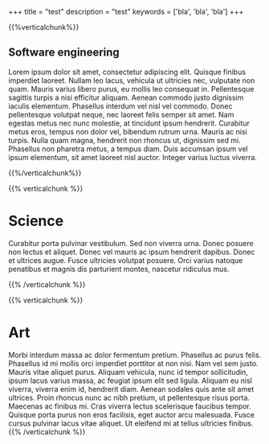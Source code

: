 +++
title = "test"
description = "test"
keywords = ['bla', 'bla', 'bla']
+++

{{%verticalchunk%}}
## Software engineering

Lorem ipsum dolor sit amet, consectetur adipiscing elit. Quisque finibus imperdiet laoreet. Nullam leo lacus, vehicula ut ultricies nec, vulputate non quam. Mauris varius libero purus, eu mollis leo consequat in. Pellentesque sagittis turpis a nisi efficitur aliquam. Aenean commodo justo dignissim iaculis elementum. Phasellus interdum vel nisl vel commodo. Donec pellentesque volutpat neque, nec laoreet felis semper sit amet. Nam egestas metus nec nunc molestie, at tincidunt ipsum hendrerit. Curabitur metus eros, tempus non dolor vel, bibendum rutrum urna. Mauris ac nisi turpis. Nulla quam magna, hendrerit non rhoncus ut, dignissim sed mi. Phasellus non pharetra metus, a tempus diam. Duis accumsan ipsum vel ipsum elementum, sit amet laoreet nisl auctor. Integer varius luctus viverra.

{{%/verticalchunk%}}

{{% verticalchunk %}}
# Science

Curabitur porta pulvinar vestibulum. Sed non viverra urna. Donec posuere non lectus et aliquet. Donec vel mauris ac ipsum hendrerit dapibus. Donec et ultrices augue. Fusce ultricies volutpat posuere. Orci varius natoque penatibus et magnis dis parturient montes, nascetur ridiculus mus.

{{% /verticalchunk %}}

{{% verticalchunk %}}
# Art

Morbi interdum massa ac dolor fermentum pretium. Phasellus ac purus felis. Phasellus id mi mollis orci imperdiet porttitor at non nisi. Nam vel sem justo. Mauris vitae aliquet purus. Aliquam vehicula, nunc id tempor sollicitudin, ipsum lacus varius massa, ac feugiat ipsum elit sed ligula. Aliquam eu nisl viverra, viverra enim id, hendrerit diam. Aenean sodales quis ante sit amet ultrices. Proin rhoncus nunc ac nibh pretium, ut pellentesque risus porta. Maecenas ac finibus mi. Cras viverra lectus scelerisque faucibus tempor. Quisque porta purus non eros facilisis, eget auctor arcu malesuada. Fusce cursus pulvinar lacus vitae aliquet. Ut eleifend mi at tellus ultricies finibus.
{{% /verticalchunk %}}
